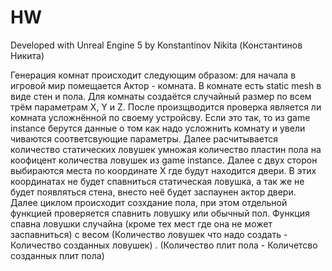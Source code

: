 # HW

Developed with Unreal Engine 5 by Konstantinov Nikita (Константинов Никита)

Генерация комнат происходит следующим образом: для начала в игровой мир помещается Актор - комната. В комнате есть static mesh в виде стен и пола. Для комнаты создаётся случайный размер по всем трём параметрам X, Y и Z.
После произщводится проверка является ли комната усложнённой по своему устройсву. Если это так, то из game instance берутся данные о том как надо усложнить комнату и увели чиваются соответсвующие параметры. 
Далее расчитывается количество статических ловушек умножая количество пластин пола на коофицент количества ловушек из game instance. Далее с двух сторон выбираются места по координате X где будут находится двери. 
В этих координатах не будет спавниться статическая ловушка, а так же не будет появляться стена, внесто неё будет заспаунен актор двери. Далее циклом происходит созхдание пола, при этом отдельной функцией проверяется спавнить ловушку или обычный пол.
Функция спавна ловушки случайна (кроме тех мест где она не может заспавниться) с весом  (Количество ловушек что надо создать - Количество созданных ловушек) . (Количество плит пола - Количетсво созданных плит пола)



